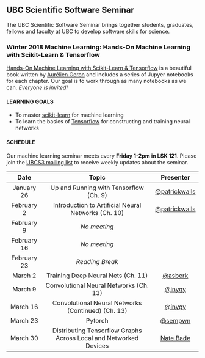 ## UBC Scientific Software Seminar

The UBC Scientific Software Seminar brings together students, graduates, fellows and faculty at UBC to develop software skills for science.

### Winter 2018 Machine Learning: Hands-On Machine Learning with Scikit-Learn & Tensorflow

[Hands-On Machine Learning with Scikit-Learn & Tensorflow](https://github.com/ageron/handson-ml) is a beautiful book written by [Aurélien Geron](https://github.com/ageron) and includes a series of Jupyer notebooks for each chapter. Our goal is to work through as many notebooks as we can. *Everyone is invited!*

#### LEARNING GOALS

* To master [scikit-learn](http://scikit-learn.org/stable/) for machine learning
* To learn the basics of [Tensorflow](https://www.tensorflow.org/) for constructing and training neural networks

#### SCHEDULE

Our machine learning seminar meets every **Friday 1-2pm in LSK 121**. Please join the [UBCS3 mailing list](https://ubc.ca1.qualtrics.com/jfe/form/SV_6VCa1EYL5xjlUQ5) to receive weekly updates about the seminar.


| Date | Topic | Presenter |
| :---: | :---: | :---: |
| January 26 | Up and Running with Tensorflow (Ch. 9) | [@patrickwalls](https://github.com/patrickwalls) |
| February 2 | Introduction to Artificial Neural Networks (Ch. 10) | [@patrickwalls](https://github.com/patrickwalls) |
| February 9 | *No meeting* |  |
| February 16 | *No meeting* |  |
| February 23 | *Reading Break*  | |
| March 2 | Training Deep Neural Nets (Ch. 11) | [@asberk](https://github.com/asberk)|
| March 9 | Convolutional Neural Networks (Ch. 13) | [@inygy](https://github.com/inygy) |
| March 16 | Convolutional Neural Networks (Continued) (Ch. 13) | [@inygy](https://github.com/inygy) |
| March 23 | Pytorch | [@sempwn](https://github.com/sempwn) |
| March 30 | Distributing Tensorflow Graphs Across Local and Networked Devices | [Nate Bade](http://www.math.ubc.ca/~bade.n) |
